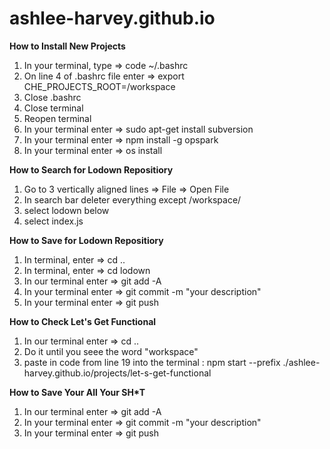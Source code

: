# ashlee-harvey.github.io

**How to Install New Projects**
1. In your terminal, type => code ~/.bashrc
2. On line 4 of .bashrc file enter => export CHE_PROJECTS_ROOT=/workspace
3. Close .bashrc
4. Close terminal 
5. Reopen terminal
6. In your terminal enter => sudo apt-get install subversion
7. In your terminal enter => npm install -g opspark
8. In your terminal enter => os install

**How to Search for Lodown Repositiory**
1. Go to 3 vertically aligned lines => File => Open File
2. In search bar deleter everything except /workspace/
3. select lodown below
4. select index.js

**How to Save for Lodown Repositiory**
1. In terminal, enter => cd ..
2. In terminal, enter => cd lodown
3. In our terminal enter => git add -A
4. In your terminal enter => git commit -m "your description"
5. In your terminal enter => git push

**How to Check Let's Get Functional**
1. In our terminal enter => cd ..
2. Do it until you seee the word "workspace"
3. paste in code from line 19 into the terminal : npm start --prefix ./ashlee-harvey.github.io/projects/let-s-get-functional

**How to Save Your All Your SH*T**
1. In our terminal enter => git add -A
2. In your terminal enter => git commit -m "your description"
3. In your terminal enter => git push
